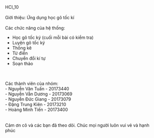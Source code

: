 HCI_10<br>
<br>
Giới thiệu: Ứng dụng học gõ tốc kí<br>
<br>
Các chức năng của hệ thống:<br>
- Học gõ tốc ký (cuối mỗi bài có kiểm tra)<br>
- Luyện gõ tốc ký<br>
- Thống kê<br>
- Từ điển<br>
- Chuyển đổi kí tự<br>
- Soạn thảo<br>
<br>
<br>
Các thành viên của nhóm: <br>
- Nguyễn Văn Tuấn - 20173440<br>
- Nguyễn Vẵn Dương - 20173069<br>
- Nguyễn Đức Giang - 20173079<br>
- Đặng Trung Kiên - 20173210<br>
- Hoàng Minh Tiến - 20173400<br>
<br>
<br>
Cảm ơn cô và các bạn đã theo dõi. Chúc mọi người luôn vui vẻ và hạnh phúc
